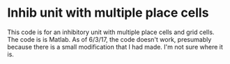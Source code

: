 # Inhib unit with multiple place cells
This code is for an inhibitory unit with multiple place cells and grid cells. The code is is Matlab. As of 6/3/17, the code doesn't work, presumably because there is a small modification that I had made. I'm not sure where it is.
